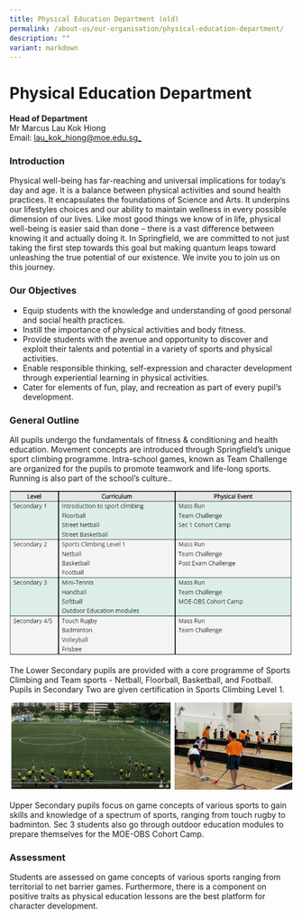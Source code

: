 ```yaml
---
title: Physical Education Department (old)
permalink: /about-us/our-organisation/physical-education-department/
description: ""
variant: markdown
---
```

# **Physical Education Department**

**Head of Department**  
Mr Marcus Lau Kok Hiong  
Email: [lau_kok_hiong@moe.edu.sg_](mailto:lau_kok_hiong@moe.edu.sg)  

### Introduction

Physical well-being has far-reaching and universal implications for today’s day and age. It is a balance between physical activities and sound health practices. It encapsulates the foundations of Science and Arts. It underpins our lifestyles choices and our ability to maintain wellness in every possible dimension of our lives. Like most good things we know of in life, physical well-being is easier said than done – there is a vast difference between knowing it and actually doing it. In Springfield, we are committed to not just taking the first step towards this goal but making quantum leaps toward unleashing the true potential of our existence. We invite you to join us on this journey.


### Our Objectives

*   Equip students with the knowledge and understanding of good personal and social health practices.
*   Instill the importance of physical activities and body fitness.  
*   Provide students with the avenue and opportunity to discover and exploit their talents and potential in a variety of sports and physical activities.
*   Enable responsible thinking, self-expression and character development through experiential learning in physical activities.
*   Cater for elements of fun, play, and recreation as part of every pupil’s development.


### General Outline
All pupils undergo the fundamentals of fitness & conditioning and health education. Movement concepts are introduced through Springfield’s unique sport climbing programme. Intra-school games, known as Team Challenge are organized for the pupils to promote teamwork and life-long sports. Running is also part of the school’s culture..


![](/images/PE1.png)

The Lower Secondary pupils are provided with a core programme of Sports Climbing and Team sports -  Netball, Floorball, Basketball, and Football. Pupils in Secondary Two are given certification in Sports Climbing Level 1.

![](/images/PE2.png)

Upper Secondary pupils focus on game concepts of various sports to gain skills and knowledge of a spectrum of sports, ranging from touch rugby to badminton. Sec 3 students also go through outdoor education modules to prepare themselves for the MOE-OBS Cohort Camp.


### Assessment

Students are assessed on game concepts of various sports ranging from territorial to net barrier games. Furthermore, there is a component on positive traits as physical education lessons are the best platform for character development.